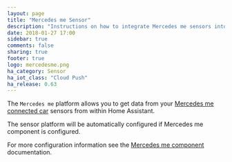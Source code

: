 ```yaml
---
layout: page
title: "Mercedes me Sensor"
description: "Instructions on how to integrate Mercedes me sensors into Home Assistant."
date: 2018-01-27 17:00
sidebar: true
comments: false
sharing: true
footer: true
logo: mercedesme.png
ha_category: Sensor
ha_iot_class: "Cloud Push"
ha_release: 0.63
---
```


The `Mercedes me` platform allows you to get data from your [Mercedes me connected car](https://www.mercedes-benz.com/en/mercedes-me/) sensors from within Home Assistant.
  
The sensor platform will be automatically configured if Mercedes me component is configured.

For more configuration information see the [Mercedes me component](/components/mercedesme/) documentation.
